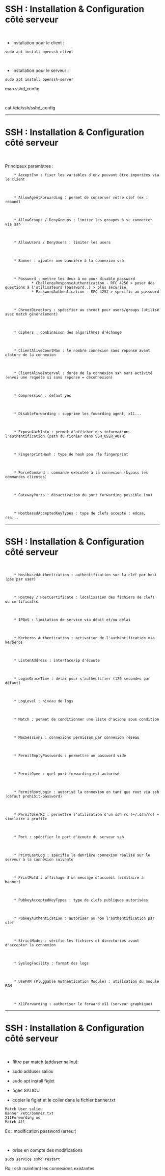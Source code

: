 # SSH : Installation & Configuration côté serveur


<br>

* Installation pour le client :

```
sudo apt install openssh-client
```

<br>

* Installation pour le serveur :

```
sudo apt install openssh-server
```

man sshd_config


<br>


cat /etc/ssh/sshd_config

----------------------------------------------------------------------------

# SSH : Installation & Configuration côté serveur


<br>

Principaux paramètres :
<br>

		* AcceptEnv : fixer les variables d'env pouvant être importées via le client
<br>

		* AllowAgentForwarding : permet de conserver votre clef (ex : rebond)
<br>

		* AllowGroups / DenyGroups : limiter les groupes à se connecter via ssh
<br>

		* AllowUsers / DenyUsers : limiter les users
<br>

		* Banner : ajouter une bannière à la connexion ssh
<br>

		* Password : mettre les deux à no pour disable password
				* ChallengeResponseAuthentication - RFC 4256 > poser des questions à l'utilisateurs (password..) > plus sécurisé
				* PasswordAuthentication - RFC 4252 > specific au password
<br>

		* ChrootDirectory : spécifier au chroot pour users/groups (utilisé avec match généralement)
<br>

		* Ciphers : combinaison des algorithmes d'échange
<br>

		* ClientAliveCountMax : le nombre connexion sans réponse avant cloture de la connexion
<br>

		* ClientAliveInterval : durée de la connexion ssh sans activité (envoi une requête si sans réponse = déconnexion)
<br>

		* Compression : defaut yes
<br>

		* DisableForwarding : supprime les fowarding agent, x11...
<br>

		* ExposeAuthInfo : permet d'afficher des informations l'authentification (path du fichier dans SSH_USER_AUTH)
<br>

		* FingerprintHash : type de hash pou rle fingerprint
<br>

		* ForceCommand : commande exécutée à la connexion (bypass les commandes clientes)
<br>

		* GatewayPorts : désactivation du port forwarding possible (no)
<br>

		* HostbasedAcceptedKeyTypes : type de clefs accepté : edcsa, rsa...

----------------------------------------------------------------------------

# SSH : Installation & Configuration côté serveur


<br>

		* HostbasedAuthentication : authentification sur la clef par host (pas par user)
<br>

		* HostKey / HostCertificate : localisation des fichiers de clefs ou certificatss
<br>

		* IPQoS : limitation de service via débit et/ou délai
<br>

		* Kerberos Authentication : activation de l'authentification via kerberos
<br>

		* ListenAddress : interface/ip d'écoute
<br>

		* LoginGraceTime : délai pour s'authentifier (120 secondes par défaut)
<br>

		* LogLevel : niveau de logs
<br>

		* Match : permet de conditionner une liste d'acions sous condition
<br>

		* MaxSessions : connexions permisses par connexion réseau
<br>

		* PermitEmptyPasswords : permettre un password vide
<br>

		* PermitOpen : quel port forwarding est autorisé
<br>

		* PermitRootLogin : autorisé la connexion en tant que root via ssh (défaut prohibit-password)
<br>

		* PermitUserRC : permettre l'utilisation d'un ssh rc (~/.ssh/rc) = similaire à profile
<br>

		* Port : spécifier le port d'écoute du serveur ssh
<br>

		* PrintLastLog : spécifie la denrière connexion réalisé sur le serveur à la connexion suivante
<br>

		* PrintMotd : affichage d'un message d'accueil (similaire à banner)
<br>

		* PubkeyAcceptedKeyTypes : type de clefs publiques autorisées
<br>

		* PubkeyAuthentication : autoriser ou non l'authentification par clef
<br>

		* StrictModes : vérifie les fichiers et directories avant d'accepter la connexion
<br>

		* SyslogFacility : format des logs
<br>

		* UsePAM (Pluggable Authentication Module) : utilisation du module PAM
<br>

		* X11Forwarding : authoriser le forward x11 (serveur graphique)

----------------------------------------------------------------------------

# SSH : Installation & Configuration côté serveur


<br>

* filtre par match (adduser saliou): 

* sudo adduser saliou

* sudo apt install figlet 

* figlet SALIOU

* copier le figlet et le coller dans le fichier banner.txt

```
Match User saliou
Banner /etc/banner.txt
X11Forwarding no
Match All
```
Ex : modification password (erreur)

<br>

* prise en compte des modifications

```
sudo service sshd restart
```

Rq : ssh maintient les connexions existantes
